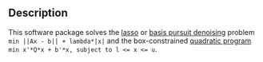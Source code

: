 ## Description

This software package solves the [lasso](https://en.wikipedia.org/wiki/Lasso_(statistics)) or [basis pursuit denoising](https://en.wikipedia.org/wiki/Basis_pursuit_denoising) problem `min ||Ax - b|| + lambda*|x|` and the box-constrained [quadratic program](https://en.wikipedia.org/wiki/Quadratic_programming) `min x'*Q*x + b'*x, subject to l <= x <= u`.

